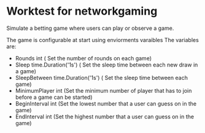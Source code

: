 # Worktest for networkgaming

Simulate a betting game where users can play or observe a game.



The game is configurable at start using enviorments varaibles
The variables are:
- Rounds int ( Set the number of rounds on each game)
- Sleep time.Duration('1s')  ( Set the sleep time between each new draw in a game)
- SleepBetween  time.Duration('1s')   ( Set the sleep time between each game)
- MinimumPlayer int (Set the minimum number of player that has to join before a game can be started)
- BeginInterval int (Set the lowest number that a user can guess on in the game) 
- EndInterval int (Set the highest number that a user can guess on in the game) 





